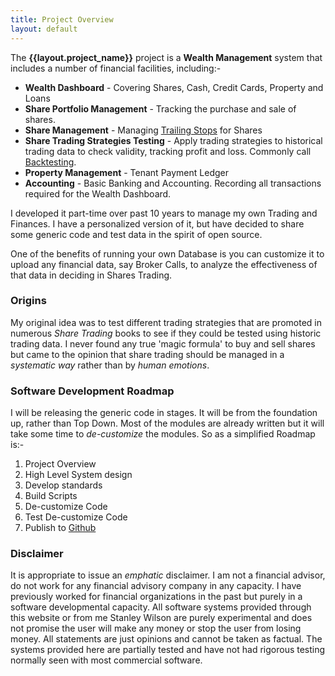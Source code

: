 ```yaml
---
title: Project Overview
layout: default
---
```


The **{{layout.project_name}}** project is a **Wealth Management** system that includes a number of financial facilities, including:-

* **Wealth Dashboard** - Covering Shares, Cash, Credit Cards, Property and Loans
* **Share Portfolio Management** - Tracking the purchase and sale of shares.
* **Share Management** - Managing [Trailing Stops](https://www.investopedia.com/terms/t/trailingstop.asp) for Shares
* **Share Trading Strategies Testing** - Apply trading strategies to historical trading data to check validity, tracking profit and loss. Commonly call [Backtesting](https://en.wikipedia.org/wiki/Backtesting).
* **Property Management** - Tenant Payment Ledger
* **Accounting** - Basic Banking and Accounting. Recording all transactions required for the Wealth Dashboard.

I developed it part-time over past 10 years to manage my own Trading and Finances. I have a personalized version of it, but have decided to share some generic code and test data in the spirit of open source.

One of the benefits of running your own Database is you can customize it to upload any financial data, say Broker Calls, to analyze the effectiveness of that data in deciding in Shares Trading.

### Origins
My original idea was to test different trading strategies that are promoted in numerous *Share Trading* books to see if they could be tested using historic trading data. I never found any true 'magic formula' to buy and sell shares but came to the opinion that share trading should be managed in a *systematic way* rather than by *human emotions*.

### Software Development Roadmap

I will be releasing the generic code in stages. It will be from the foundation up, rather than Top Down. Most of the modules are already written but it will take some time to _de-customize_ the modules. So as a simplified Roadmap is:-

1. Project Overview
1. High Level System design
1. Develop standards
1. Build Scripts
1. De-customize Code
1. Test De-customize Code
1. Publish to [Github](https://github.com/about)

### Disclaimer
It is appropriate to issue an _emphatic_ disclaimer. I am not a financial advisor, do not work for any financial advisory company in any capacity. I have previously worked for financial organizations in the past but purely in a software developmental capacity. All software systems provided through this website or from me Stanley Wilson are purely experimental and does not promise the user will make any money or stop the user from losing money. All statements are just opinions and cannot be taken as factual. The systems provided here are partially tested and have not had rigorous testing normally seen with most commercial software.
